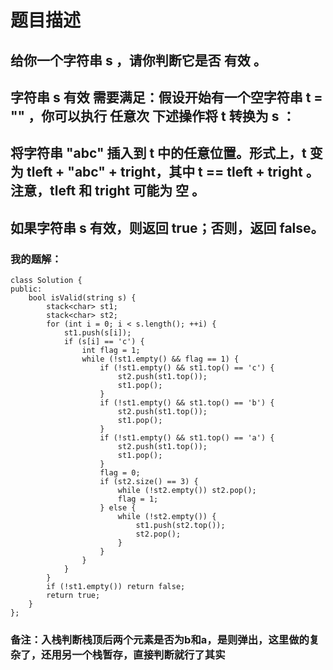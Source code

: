 # 题目描述
## 给你一个字符串 s ，请你判断它是否 有效 。
## 字符串 s 有效 需要满足：假设开始有一个空字符串 t = "" ，你可以执行 任意次 下述操作将 t 转换为 s ：
## 将字符串 "abc" 插入到 t 中的任意位置。形式上，t 变为 tleft + "abc" + tright，其中 t == tleft + tright 。注意，tleft 和 tright 可能为 空 。
## 如果字符串 s 有效，则返回 true；否则，返回 false。
### 我的题解：
```
class Solution {
public:
    bool isValid(string s) {
        stack<char> st1;
        stack<char> st2;
        for (int i = 0; i < s.length(); ++i) {
            st1.push(s[i]);
            if (s[i] == 'c') {
                int flag = 1;
                while (!st1.empty() && flag == 1) {
                    if (!st1.empty() && st1.top() == 'c') {
                        st2.push(st1.top());
                        st1.pop();
                    }
                    if (!st1.empty() && st1.top() == 'b') {
                        st2.push(st1.top());
                        st1.pop();
                    }
                    if (!st1.empty() && st1.top() == 'a') {
                        st2.push(st1.top());
                        st1.pop();
                    }
                    flag = 0;
                    if (st2.size() == 3) {
                        while (!st2.empty()) st2.pop();
                        flag = 1;
                    } else {
                        while (!st2.empty()) {
                            st1.push(st2.top());
                            st2.pop();
                        }
                    }                    
                }
            }
        }
        if (!st1.empty()) return false;
        return true;
    }
};
```
### **备注**：入栈判断栈顶后两个元素是否为b和a，是则弹出，这里做的复杂了，还用另一个栈暂存，直接判断就行了其实